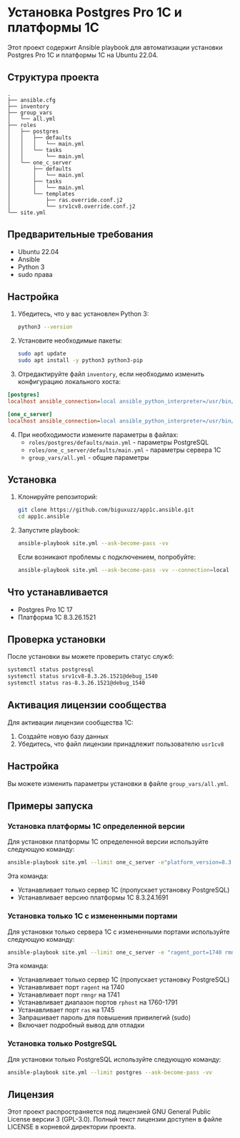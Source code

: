 # Установка Postgres Pro 1C и платформы 1С

Этот проект содержит Ansible playbook для автоматизации установки Postgres Pro 1C и платформы 1С на Ubuntu 22.04.

## Структура проекта

```
.
├── ansible.cfg
├── inventory
├── group_vars
│   └── all.yml
├── roles
│   ├── postgres
│   │   ├── defaults
│   │   │   └── main.yml
│   │   └── tasks
│   │       └── main.yml
│   └── one_c_server
│       ├── defaults
│       │   └── main.yml
│       ├── tasks
│       │   └── main.yml
│       └── templates
│           ├── ras.override.conf.j2
│           └── srv1cv8.override.conf.j2
└── site.yml
```

## Предварительные требования

- Ubuntu 22.04
- Ansible
- Python 3
- sudo права

## Настройка

1. Убедитесь, что у вас установлен Python 3:
   ```bash
   python3 --version
   ```

2. Установите необходимые пакеты:
   ```bash
   sudo apt update
   sudo apt install -y python3 python3-pip
   ```

3. Отредактируйте файл `inventory`, если необходимо изменить конфигурацию локального хоста:
```ini
[postgres]
localhost ansible_connection=local ansible_python_interpreter=/usr/bin/python3

[one_c_server]
localhost ansible_connection=local ansible_python_interpreter=/usr/bin/python3
```

4. При необходимости измените параметры в файлах:
   - `roles/postgres/defaults/main.yml` - параметры PostgreSQL
   - `roles/one_c_server/defaults/main.yml` - параметры сервера 1С
   - `group_vars/all.yml` - общие параметры

## Установка

1. Клонируйте репозиторий:
   ```bash
   git clone https://github.com/biguxuzz/app1c.ansible.git
   cd app1c.ansible
   ```

2. Запустите playbook:
   ```bash
   ansible-playbook site.yml --ask-become-pass -vv
   ```

   Если возникают проблемы с подключением, попробуйте:
   ```bash
   ansible-playbook site.yml --ask-become-pass -vv --connection=local
   ```

## Что устанавливается

- Postgres Pro 1C 17
- Платформа 1С 8.3.26.1521

## Проверка установки

После установки вы можете проверить статус служб:

```bash
systemctl status postgresql
systemctl status srv1cv8-8.3.26.1521@debug_1540
systemctl status ras-8.3.26.1521@debug_1540
```

## Активация лицензии сообщества

Для активации лицензии сообщества 1С:

1. Создайте новую базу данных
2. Убедитесь, что файл лицензии принадлежит пользователю `usr1cv8`

## Настройка

Вы можете изменить параметры установки в файле `group_vars/all.yml`.

## Примеры запуска

### Установка платформы 1С определенной версии

Для установки платформы 1С определенной версии используйте следующую команду:

```bash
ansible-playbook site.yml --limit one_c_server -e"platform_version=8.3.24.1691"
```

Эта команда:
- Устанавливает только сервер 1С (пропускает установку PostgreSQL)
- Устанавливает версию платформы 1С 8.3.24.1691

### Установка только 1С с измененными портами

Для установки только сервера 1С с измененными портами используйте следующую команду:

```bash
ansible-playbook site.yml --limit one_c_server -e "ragent_port=1740 rmngr_port=1741 rphost_start_port=1760 rphost_end_port=1791 ras_port=1745" --ask-become-pass -vv
```

Эта команда:
- Устанавливает только сервер 1С (пропускает установку PostgreSQL)
- Устанавливает порт `ragent` на 1740
- Устанавливает порт `rmngr` на 1741
- Устанавливает диапазон портов `rphost` на 1760-1791
- Устанавливает порт `ras` на 1745
- Запрашивает пароль для повышения привилегий (sudo)
- Включает подробный вывод для отладки

### Установка только PostgreSQL

Для установки только PostgreSQL используйте следующую команду:

```bash
ansible-playbook site.yml --limit postgres --ask-become-pass -vv
```

## Лицензия

Этот проект распространяется под лицензией GNU General Public License версии 3 (GPL-3.0). Полный текст лицензии доступен в файле LICENSE в корневой директории проекта. 